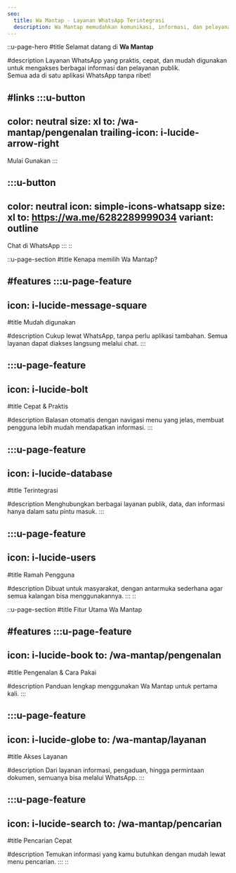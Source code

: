 ```yaml
---
seo:
  title: Wa Mantap - Layanan WhatsApp Terintegrasi
  description: Wa Mantap memudahkan komunikasi, informasi, dan pelayanan publik langsung melalui WhatsApp.
---
```


::u-page-hero
#title
Selamat datang di **Wa Mantap**

#description
Layanan WhatsApp yang praktis, cepat, dan mudah digunakan untuk mengakses berbagai informasi dan pelayanan publik.  
Semua ada di satu aplikasi WhatsApp tanpa ribet!

#links
  :::u-button
  ---
  color: neutral
  size: xl
  to: /wa-mantap/pengenalan
  trailing-icon: i-lucide-arrow-right
  ---
  Mulai Gunakan
  :::

  :::u-button
  ---
  color: neutral
  icon: simple-icons-whatsapp
  size: xl
  to: https://wa.me/6282289999034
  variant: outline
  ---
  Chat di WhatsApp
  :::
::

::u-page-section
#title
Kenapa memilih Wa Mantap?

#features
  :::u-page-feature
  ---
  icon: i-lucide-message-square
  ---
  #title
  Mudah digunakan
  
  #description
  Cukup lewat WhatsApp, tanpa perlu aplikasi tambahan. Semua layanan dapat diakses langsung melalui chat.
  :::

  :::u-page-feature
  ---
  icon: i-lucide-bolt
  ---
  #title
  Cepat & Praktis
  
  #description
  Balasan otomatis dengan navigasi menu yang jelas, membuat pengguna lebih mudah mendapatkan informasi.
  :::

  :::u-page-feature
  ---
  icon: i-lucide-database
  ---
  #title
  Terintegrasi
  
  #description
  Menghubungkan berbagai layanan publik, data, dan informasi hanya dalam satu pintu masuk.
  :::

  :::u-page-feature
  ---
  icon: i-lucide-users
  ---
  #title
  Ramah Pengguna
  
  #description
  Dibuat untuk masyarakat, dengan antarmuka sederhana agar semua kalangan bisa menggunakannya.
  :::
::

::u-page-section
#title
Fitur Utama Wa Mantap

#features
  :::u-page-feature
  ---
  icon: i-lucide-book
  to: /wa-mantap/pengenalan
  ---
  #title
  Pengenalan & Cara Pakai
  
  #description
  Panduan lengkap menggunakan Wa Mantap untuk pertama kali.
  :::

  :::u-page-feature
  ---
  icon: i-lucide-globe
  to: /wa-mantap/layanan
  ---
  #title
  Akses Layanan
  
  #description
  Dari layanan informasi, pengaduan, hingga permintaan dokumen, semuanya bisa melalui WhatsApp.
  :::

  :::u-page-feature
  ---
  icon: i-lucide-search
  to: /wa-mantap/pencarian
  ---
  #title
  Pencarian Cepat
  
  #description
  Temukan informasi yang kamu butuhkan dengan mudah lewat menu pencarian.
  :::
::
